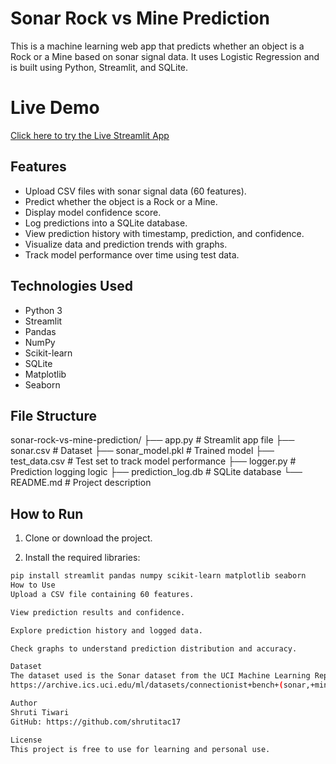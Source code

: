 # Sonar Rock vs Mine Prediction

This is a machine learning web app that predicts whether an object is a Rock or a Mine based on sonar signal data. It uses Logistic Regression and is built using Python, Streamlit, and SQLite.
# Live Demo

 [Click here to try the Live Streamlit App](https://sonar-rock-vs-mine-prediction-numopphpkifovjt2upk2xf.streamlit.app/)
## Features

- Upload CSV files with sonar signal data (60 features).
- Predict whether the object is a Rock or a Mine.
- Display model confidence score.
- Log predictions into a SQLite database.
- View prediction history with timestamp, prediction, and confidence.
- Visualize data and prediction trends with graphs.
- Track model performance over time using test data.

## Technologies Used

- Python 3
- Streamlit
- Pandas
- NumPy
- Scikit-learn
- SQLite
- Matplotlib
- Seaborn

## File Structure

sonar-rock-vs-mine-prediction/
├── app.py # Streamlit app file
├── sonar.csv # Dataset
├── sonar_model.pkl # Trained model
├── test_data.csv # Test set to track model performance
├── logger.py # Prediction logging logic
├── prediction_log.db # SQLite database
└── README.md # Project description

## How to Run

1. Clone or download the project.

2. Install the required libraries:

```bash
pip install streamlit pandas numpy scikit-learn matplotlib seaborn
How to Use
Upload a CSV file containing 60 features.

View prediction results and confidence.

Explore prediction history and logged data.

Check graphs to understand prediction distribution and accuracy.

Dataset
The dataset used is the Sonar dataset from the UCI Machine Learning Repository:
https://archive.ics.uci.edu/ml/datasets/connectionist+bench+(sonar,+mines+vs.+rocks)

Author
Shruti Tiwari
GitHub: https://github.com/shrutitac17

License
This project is free to use for learning and personal use.
